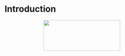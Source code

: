 # Introduction














<p align="center">
  <img src="../main/Figures/AND_Gate.jpg" width="250" height="100"/>
</p>
